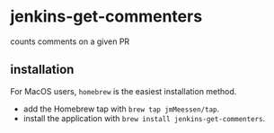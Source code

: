 # jenkins-get-commenters
counts comments on a given PR

## installation
For MacOS users, `homebrew` is the easiest installation method.

- add the Homebrew tap with `brew tap jmMeessen/tap`.
- install the application with `brew install jenkins-get-commenters`.
